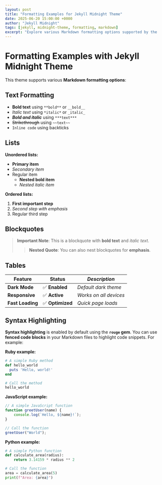 ```yaml
---
layout: post
title: "Formatting Examples for Jekyll Midnight Theme"
date: 2025-06-20 15:00:00 +0000
author: "Jekyll Midnight"
tags: [jekyll, midnight-theme, formatting, markdown]
excerpt: "Explore various Markdown formatting options supported by the Jekyll Midnight theme, including text styles, lists, blockquotes, tables, and syntax highlighting."
---
```


# Formatting Examples with Jekyll Midnight Theme

This theme supports various **Markdown formatting options**:

## Text Formatting

-   **Bold text** using `**bold**` or `__bold__`
-   _Italic text_ using `*italic*` or `_italic_`
-   **_Bold and italic_** using `***text***`
-   ~~Strikethrough~~ using `~~text~~`
-   `Inline code` using backticks

## Lists

**Unordered lists:**

-   **Primary item**
-   _Secondary item_
-   Regular item
    -   **Nested bold item**
    -   _Nested italic item_

**Ordered lists:**

1. **First important step**
2. _Second step with emphasis_
3. Regular third step

## Blockquotes

> **Important Note**: This is a blockquote with **bold text** and _italic text_.
>
> > **Nested Quote**: You can also nest blockquotes for **emphasis**.

## Tables

| **Feature**      | **Status**       | _Description_          |
| ---------------- | ---------------- | ---------------------- |
| **Dark Mode**    | ✅ **Enabled**   | _Default dark theme_   |
| **Responsive**   | ✅ **Active**    | _Works on all devices_ |
| **Fast Loading** | ✅ **Optimized** | _Quick page loads_     |

## Syntax Highlighting

**Syntax highlighting** is enabled by default using the **`rouge` gem**. You can use **fenced code blocks** in your Markdown files to highlight code snippets. For example:

**Ruby example:**

```ruby
# A simple Ruby method
def hello_world
  puts 'Hello, world!'
end

# Call the method
hello_world
```

**JavaScript example:**

```javascript
// A simple JavaScript function
function greetUser(name) {
	console.log(`Hello, ${name}!`);
}

// Call the function
greetUser("World");
```

**Python example:**

```python
# A simple Python function
def calculate_area(radius):
    return 3.14159 * radius ** 2

# Call the function
area = calculate_area(5)
print(f"Area: {area}")
```
